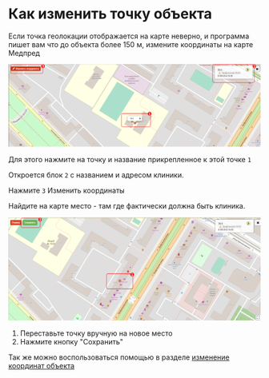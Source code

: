 # Как изменить точку объекта

Если точка геолокации отображается на карте неверно, и программа пишет вам что до объекта более 150 м, измените координаты на карте Медпред

![](../images/change-object-coordinates.png)

Для этого нажмите на точку и название прикрепленное к этой точке `1`

Откроется блок `2` с названием и адресом клиники.

Нажмите `3` Изменить координаты

Найдите на карте место - там где фактически должна быть клиника.

![](../images/change-object-coordinates1.png)

1. Переставьте точку вручную на новое место
2. Нажмите кнопку "Сохранить"

Так же можно воспользоваться помощью в разделе [изменение координат объекта](map-change-object-latlng.html)
